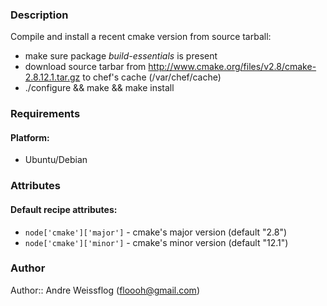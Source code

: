 ### Description ###

Compile and install a recent cmake version from source tarball:

* make sure package _build-essentials_ is present
* download source tarbar from http://www.cmake.org/files/v2.8/cmake-2.8.12.1.tar.gz to chef's cache (/var/chef/cache)
* ./configure && make && make install

### Requirements ###
#### Platform: ####

* Ubuntu/Debian

### Attributes ###
#### Default recipe attributes: ####

* `node['cmake']['major']` - cmake's major version (default "2.8")
* `node['cmake']['minor']` - cmake's minor version (default "12.1")

### Author ####
Author:: Andre Weissflog (floooh@gmail.com)
